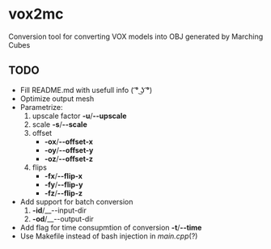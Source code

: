 # vox2mc
Conversion tool for converting VOX models into OBJ generated by Marching Cubes

## TODO
* Fill README.md with usefull info ( ͡° ͜ʖ ͡°)
* Optimize output mesh
* Parametrize:
	1. upscale factor __-u__/__--upscale__
	2. scale __-s__/__--scale__
	3. offset
		* __-ox__/__--offset-x__
		* __-oy__/__--offset-y__
		* __-oz__/__--offset-z__
	4. flips
		* __-fx__/__--flip-x__
		* __-fy__/__--flip-y__
		* __-fz__/__--flip-z__
* Add support for batch conversion
	1. __-id__/__--input-dir
	2. __-od__/__--output-dir
* Add flag for time consupmtion of conversion __-t__/__--time__
* Use Makefile instead of bash injection in *main.cpp*(?)
